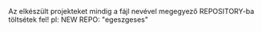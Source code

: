 Az elkészült projekteket mindig a fájl nevével megegyező REPOSITORY-ba töltsétek fel! 
pl: NEW REPO: "egeszgeses"
